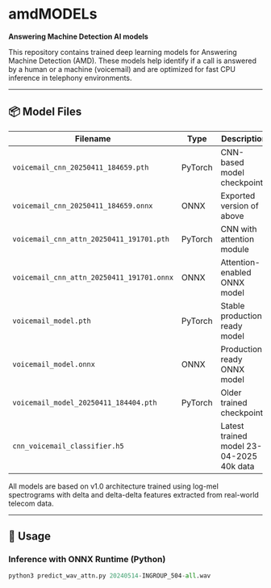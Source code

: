 # amdMODELs

**Answering Machine Detection AI models**

This repository contains trained deep learning models for Answering Machine Detection (AMD). These models help identify if a call is answered by a human or a machine (voicemail) and are optimized for fast CPU inference in telephony environments.

---

## 📦 Model Files

| Filename                                    | Type              | Description                                 |
|--------------------------------------------|-------------------|---------------------------------------------|
| `voicemail_cnn_20250411_184659.pth`        | PyTorch           | CNN-based model checkpoint                  |
| `voicemail_cnn_20250411_184659.onnx`       | ONNX              | Exported version of above                   |
| `voicemail_cnn_attn_20250411_191701.pth`   | PyTorch           | CNN with attention module                   |
| `voicemail_cnn_attn_20250411_191701.onnx`  | ONNX              | Attention-enabled ONNX model                |
| `voicemail_model.pth`                      | PyTorch           | Stable production-ready model               |
| `voicemail_model.onnx`                     | ONNX              | Production-ready ONNX model                 |
| `voicemail_model_20250411_184404.pth`      | PyTorch           | Older trained checkpoint                    |
| `cnn_voicemail_classifier.h5`              |                  |   Latest trained model 23-04-2025 40k data|

All models are based on v1.0 architecture trained using log-mel spectrograms with delta and delta-delta features extracted from real-world telecom data.

---

## 🧪 Usage

### Inference with ONNX Runtime (Python)
```python
python3 predict_wav_attn.py 20240514-INGROUP_504-all.wav
